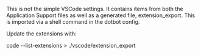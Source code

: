 This is not the simple VSCode settings. It contains items from both the Application Support files as well as a generated file, extension_export. This is imported via a shell command in the dotbot config.

Update the extensions with:

code --list-extensions > ./vscode/extension_export